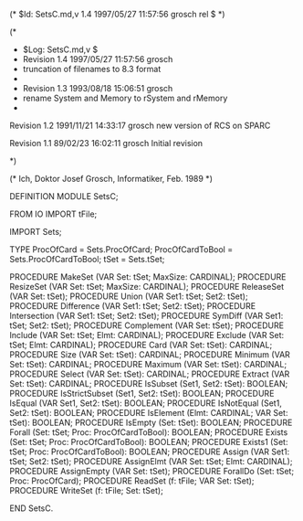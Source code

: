 (* $Id: SetsC.md,v 1.4 1997/05/27 11:57:56 grosch rel $ *)

(*
 * $Log: SetsC.md,v $
 * Revision 1.4  1997/05/27 11:57:56  grosch
 * truncation of filenames to 8.3 format
 *
 * Revision 1.3  1993/08/18 15:06:51  grosch
 * rename System and Memory to rSystem and rMemory
 *
Revision 1.2  1991/11/21  14:33:17  grosch
new version of RCS on SPARC

Revision 1.1  89/02/23  16:02:11  grosch
Initial revision

 *)

(* Ich, Doktor Josef Grosch, Informatiker, Feb. 1989 *)

DEFINITION MODULE SetsC;

FROM IO IMPORT tFile;

IMPORT Sets;

TYPE
   ProcOfCard		= Sets.ProcOfCard;
   ProcOfCardToBool	= Sets.ProcOfCardToBool;
   tSet			= Sets.tSet;

PROCEDURE MakeSet	(VAR Set: tSet; MaxSize: CARDINAL);
PROCEDURE ResizeSet	(VAR Set: tSet; MaxSize: CARDINAL);
PROCEDURE ReleaseSet	(VAR Set: tSet);
PROCEDURE Union		(VAR Set1: tSet; Set2: tSet);
PROCEDURE Difference	(VAR Set1: tSet; Set2: tSet);
PROCEDURE Intersection	(VAR Set1: tSet; Set2: tSet);
PROCEDURE SymDiff	(VAR Set1: tSet; Set2: tSet);
PROCEDURE Complement	(VAR Set: tSet);
PROCEDURE Include	(VAR Set: tSet; Elmt: CARDINAL);
PROCEDURE Exclude	(VAR Set: tSet; Elmt: CARDINAL);
PROCEDURE Card		(VAR Set: tSet): CARDINAL;
PROCEDURE Size		(VAR Set: tSet): CARDINAL;
PROCEDURE Minimum	(VAR Set: tSet): CARDINAL;
PROCEDURE Maximum	(VAR Set: tSet): CARDINAL;
PROCEDURE Select	(VAR Set: tSet): CARDINAL;
PROCEDURE Extract	(VAR Set: tSet): CARDINAL;
PROCEDURE IsSubset	(Set1, Set2: tSet): BOOLEAN;
PROCEDURE IsStrictSubset (Set1, Set2: tSet): BOOLEAN;
PROCEDURE IsEqual	(VAR Set1, Set2: tSet): BOOLEAN;
PROCEDURE IsNotEqual	(Set1, Set2: tSet): BOOLEAN;
PROCEDURE IsElement	(Elmt: CARDINAL; VAR Set: tSet): BOOLEAN;
PROCEDURE IsEmpty	(Set: tSet): BOOLEAN;
PROCEDURE Forall	(Set: tSet; Proc: ProcOfCardToBool): BOOLEAN;
PROCEDURE Exists	(Set: tSet; Proc: ProcOfCardToBool): BOOLEAN;
PROCEDURE Exists1	(Set: tSet; Proc: ProcOfCardToBool): BOOLEAN;
PROCEDURE Assign	(VAR Set1: tSet; Set2: tSet);
PROCEDURE AssignElmt	(VAR Set: tSet; Elmt: CARDINAL);
PROCEDURE AssignEmpty	(VAR Set: tSet);
PROCEDURE ForallDo	(Set: tSet; Proc: ProcOfCard);
PROCEDURE ReadSet	(f: tFile; VAR Set: tSet);
PROCEDURE WriteSet	(f: tFile;     Set: tSet);

END SetsC.
